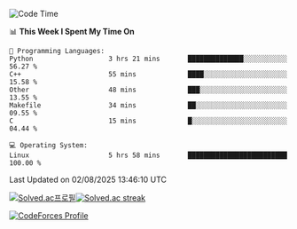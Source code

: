 
<!--START_SECTION:waka-->
![Code Time](http://img.shields.io/badge/Code%20Time-3%2C929%20hrs%207%20mins-blue)

📊 **This Week I Spent My Time On** 

```text
💬 Programming Languages: 
Python                   3 hrs 21 mins       ██████████████░░░░░░░░░░░   56.27 % 
C++                      55 mins             ████░░░░░░░░░░░░░░░░░░░░░   15.58 % 
Other                    48 mins             ███░░░░░░░░░░░░░░░░░░░░░░   13.55 % 
Makefile                 34 mins             ██░░░░░░░░░░░░░░░░░░░░░░░   09.55 % 
C                        15 mins             █░░░░░░░░░░░░░░░░░░░░░░░░   04.44 % 

💻 Operating System: 
Linux                    5 hrs 58 mins       █████████████████████████   100.00 % 
```


 Last Updated on 02/08/2025 13:46:10 UTC
<!--END_SECTION:waka-->


[![Solved.ac프로필](http://mazassumnida.wtf/api/generate_badge?boj=hckim96)](https://solved.ac/hckim96)[![Solved.ac streak](http://mazandi.herokuapp.com/api?handle=hckim96&theme=dark)](https://solved.ac/hckim96)


[![CodeForces Profile](https://cf.leed.at?id=hckim96)](https://codeforces.com/profile/hckim96)

